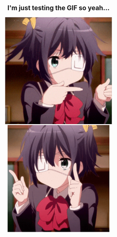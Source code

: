 <h2 align="center">I'm just testing the GIF so yeah...</h2>

<p align="center">
  <img src="Animated GIF.gif" style="height: 350px; object-fit: cover;" alt="GIF 1">
  <img src="chuunibyou demo koi ga shitai manga GIF.gif" style="height: 350px; object-fit: cover;" alt="GIF 2">
</p>
